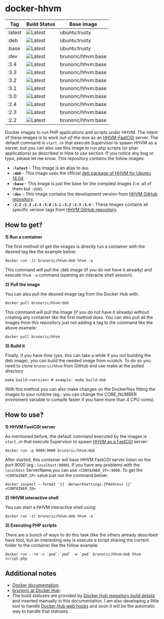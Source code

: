 docker-hhvm
===========

| Tag       | Build Status             | Base image             |
| --------- | ------------------------ | ---------------------- |
| :latest   | ![Latest][build-passing] | ubuntu:trusty          |
| :deb      | ![Latest][build-passing] | ubuntu:trusty          |
| :base     | ![Latest][build-passing] | ubuntu:trusty          |
| :dev      | ![Latest][build-failing] | brunoric/hhvm:base     |
| :3.4      | ![Latest][build-passing] | brunoric/hhvm:base     |
| :3.3      | ![Latest][build-passing] | brunoric/hhvm:base     |
| :3.2      | ![Latest][build-passing] | brunoric/hhvm:base     |
| :3.1      | ![Latest][build-passing] | brunoric/hhvm:base     |
| :3.0      | ![Latest][build-passing] | brunoric/hhvm:base     |
| :2.4      | ![Latest][build-passing] | brunoric/hhvm:base     |
| :2.3      | ![Latest][build-passing] | brunoric/hhvm:base     |
| :2.2      | ![Latest][build-passing] | brunoric/hhvm:base     |

Docker images to run PHP applications and scripts under HHVM. The intent of these images is to work *out-of-the-box* as
an [HHVM-FastCGI][fastcgi] server. The default command is `start.sh` that execute Supervisor to spawn HHVM as a server,
but you can also use this image to run php scripts (or phar applications) as described in *How to use* section. If you 
notice any bug or typo, please let me know. This repository contains the follow images:

- **`:latest`** - This image is an alias to `deb`.
- **`:deb`** - This image uses the official [deb package of HHVM for Ubuntu 14.04][deb-package].
- **`:base`** - This image is just the base for the compiled images (i.e. all of them but `:deb`).
- **`:dev`** - This image contains the development version from [HHVM GitHub repository][repository].
- **`:2.2`** **`:2.3`** **`:2.4`** **`:3.0`** **`:3.1`** **`:3.2`** **`:3.3`** **`:3.4`** - These images contains all specific version tags from [HHVM GitHub repository][repository].

How to get?
-----------

**1) Run a container**

The first method of get the images is directly run a container with the desired tag like the example below:
    
    docker run -it brunoric/hhvm:deb hhvm -a

This command will pull the :deb image (if you do not have it already) and execute `hhvm -a` command (opening an 
interacte shell session).

**2) Pull the image**

You can also pull the desired image tag from the Docker Hub with:
    
    docker pull brunoric/hhvm:deb
    
This command will pull the image (if you do not have it already) without creating any container like the first method 
does. You can also pull all the images from this repository just not adding a tag to the command like the above example:

    docker pull brunoric/hhvm

**3) Build it**

Finally, if you have time (yes, this can take a while if you not building the deb image), you can build the needed image 
from scratch. To do so you need to clone `brunoric/hhvm` from GitHub and use make at the pulled directory  

	make build-<version> # example: make build-deb
	
With this method you can also make changes on the Dockerfiles fitting the images to your runtime (eg.: you can change 
the CORE_NUMBER enviroment variable to compile faster if you have more than 4 CPU cores). 

How to use?
-----------

**1) HHVM FastCGI server**

As mentioned before, the default command executed by the images is `start.sh` that execute Supervisor to spawn [HHVM as
a FastCGI][fastcgi] server:

	docker run -p 9000:9000 brunoric/hhvm:deb

After started, this container will have HHVM FastCGI server listen on the port 9000 (eg.: `localhost:9000`). If you have
any problems with the `localhost` ServerName you can use `<CONTAINER_IP>:9000`. To get the `<CONTAINER_IP>` value just 
run the command below:

    docker inspect --format '{{ .NetworkSettings.IPAddress }}' <CONTAINER_ID>
    
**2) HHVM interactive shell**
    
You can start a HHVM interactive shell using:
    
    docker run -it brunoric/hhvm:deb hhvm -a
    
**3) Executing PHP scripts**
    
There are a bunch of ways to do this task (like the others already described have too), but an interesting way is 
execute a script sharing the current folder to the container like the follow example:
 
    docker run --rm -v `pwd`:`pwd` -w `pwd` brunoric/hhvm:deb hhvm script.php 

Additional notes
----------------

- [Docker documentation][docker].
- [brunoric at Docker Hub][registry].
- The build statuses are provided by [Docker Hub repository build details][repository-hub] and inserted manually in this
documentation. I am also developing a little tool to handle [Docker Hub web hooks][web-hooks] and soon it will be the 
automatic way to handle that statuses.

[deb-package]: https://github.com/facebook/hhvm/wiki/Prebuilt-Packages-on-Ubuntu-14.04
[fastcgi]: https://github.com/facebook/hhvm/wiki/FastCGI
[repository]: https://github.com/facebook/hhvm
[docker]: https://docs.docker.com
[registry]: https://registry.hub.docker.com/u/brunoric
[build-passing]: http://img.shields.io/badge/build-passing-green.svg
[build-failing]: http://img.shields.io/badge/build-failing-red.svg
[repository-hub]: https://registry.hub.docker.com/u/brunoric/hhvm
[web-hooks]: http://docs.docker.com/userguide/dockerrepos/#webhooks